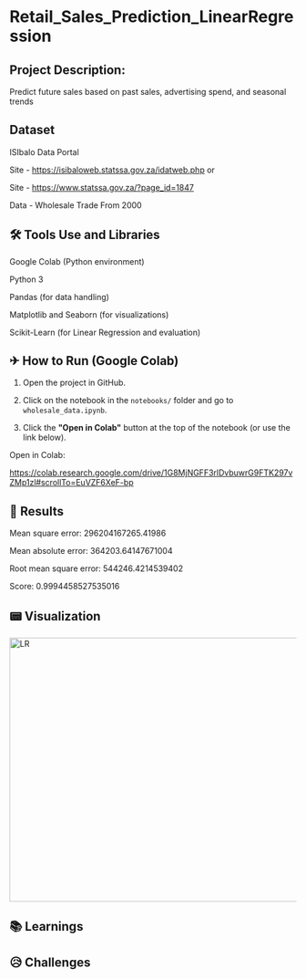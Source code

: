 # Retail_Sales_Prediction_LinearRegression

## Project Description:
  
Predict future sales based on past sales, advertising spend, and seasonal trends

## Dataset
  
 ISIbalo Data Portal

 
 Site - https://isibaloweb.statssa.gov.za/idatweb.php or

 
 Site - https://www.statssa.gov.za/?page_id=1847

 
 Data - Wholesale Trade From 2000

## 🛠 Tools Use and Libraries

Google Colab (Python environment)

Python 3

Pandas (for data handling)

Matplotlib and Seaborn (for visualizations)

Scikit-Learn (for Linear Regression and evaluation)

## ✈ How to Run (Google Colab)


1. Open the project in GitHub.
   
2. Click on the notebook in the `notebooks/` folder and go to `wholesale_data.ipynb`.
   
3. Click the **"Open in Colab"** button at the top of the notebook (or use the link below).

Open in Colab:


https://colab.research.google.com/drive/1G8MjNGFF3rlDvbuwrG9FTK297vZMp1zl#scrollTo=EuVZF6XeF-bp

  
## 🔎 Results


Mean square error: 296204167265.41986


Mean absolute error: 364203.64147671004


Root mean square error: 544246.4214539402


Score: 0.9994458527535016

## 📟 Visualization


<img width="560" height="463" alt="LR" src="https://github.com/user-attachments/assets/5bc160b8-6e77-4856-b2cb-b8ac3d044fbc" />


## 📚 Learnings



## 😥 Challenges


